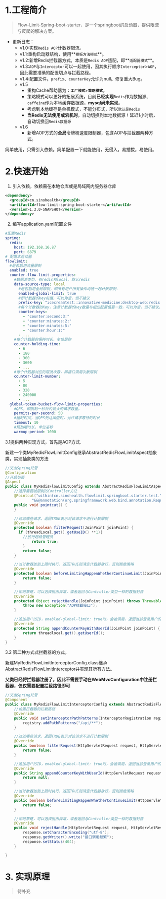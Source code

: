 # 1.工程简介

> Flow-Limit-Spring-boot-starter，是一个springboot的启动器，提供限流与反爬的解决方案。

- 更新日志：
  - v1.0:实现`Redis AOP`计数器限流。
  - v1.1:重构启动器结构，使用**`模板方法模式`**。
  - v1.2:新增Redis拦截器方式，本质是`Redis AOP`适配，即**`适配器模式`**。
  - v1.3:`AOP`与`Interceptor`可以一起使用，因其执行顺序`Interceptor`>`AOP`，因此需要准确的配置切点与拦截路径。
  - v1.4:配置文件，`prefix`、`counterKey`允许为null。修复重大Bug。
  - v1.5
    - 重构Cache帮助器为：**`工厂模式`**+**`策略模式`**。
    - 策略模式可以更好的拓展系统，目前**已经实现**`Redis`作为数据源、`caffeine`作为本地缓存数据源，**mysql尚未实现**。
    - 考虑到本地缓存是单机模式，不能分布式，所以`默认是Redis`
    - **当Redis无法使用或宕机时**，自动切换到本地数据源！延迟1小时后，自动切换回`Redis数据源`
  - v1.6
    - 新增AOP方式的**全局**令牌桶速度限制器，包含AOP与拦截器两种方式。

简单使用，只需引入依赖，简单配置一下就能使用，无侵入，易插拔，易使用。

# 2.快速开始

1. 引入依赖，依赖需在本地仓库或是局域网内服务器仓库

```xml
<dependency>
  <groupId>cn.sinohealth</groupId>
  <artifactId>flow-limit-spring-boot-starter</artifactId>
  <version>1.3.0-SNAPSHOT</version>
</dependency>
```

2. 编写application.yaml配置文件

```yaml
#配置Redis
spring:
  redis:
    host: 192.168.16.87
    port: 6379
# 配置本启动器
flowlimit:
  #是否启用流量限制
  enabled: true
  counter-flow-limit-properties:
    #数据源类型，有redis和local，默认redis
    data-source-type: local
      #是否启用全局限制，即所有用户所有操作均被一起计数限制.
      enabled-global-limit: true
      #即计数器的key前缀，可以为空，但不建议
      prefix-key: "icecreamtest::innovative-medicine:desktop-web:redis:flow:limit"
      #每个计数器的Key，注意计数器的key数量与相应配置值要一致，可以为空，但不建议。
      counter-keys:
        - "counter:second:3:"
        - "counter:minutes:2:"
        - "counter:minutes:5:"
        - "counter:hour:1:"
      - ...
    #每个计数器的保持时长，单位是秒
    counter-holding-time:
      - 6
      - 180
      - 300
      - 3600
      - ...
    #每个计数器对应的限流次数，即接口调用次数限制
    counter-limit-number:
      - 5
      - 80
      - 320
      - 240000
      - ...
  global-token-bucket-flow-limit-properties:
    #QPS，即限制一秒钟内最大的请求数量。
    permits-per-second: 50
    #超时时间，当QPS到达阈值时，允许请求等待的时长
    timeout: 10
    #预热期时长，单位毫秒
    warmup-period: 1000
```

3.1提供两种实现方式，首先是AOP方式.

新建一个类MyRedisFlowLimitConfig继承AbstractRedisFlowLimitAspect抽象类，实现抽象类的方法

```java
//交由Spring托管
@Configuration
//开启切面
@Aspect
public class MyRedisFlowLimitConfig extends AbstractRedisFlowLimitAspect {
    //选择需要被限制的Controller方法
    @Pointcut("within(cn.sinohealth.flowlimit.springboot.starter.test.TestController)" +
            "&&@annotation(org.springframework.web.bind.annotation.RequestMapping)")
    public void pointcut() {
    }

    //过滤哪些请求，返回TRUE表示对该请求不进行计数限制
    @Override
    protected boolean filterRequest(JoinPoint joinPoint) {
      if (threadLocal.get().getUseID() **1){
        //放行超级管理员
            return true;
        }
        return false;
    }

    //当计数器达到上限时执行，返回TRUE则清空计数器放行，否则拒绝策略
    @Override
    protected boolean beforeLimitingHappenWhetherContinueLimit(JoinPoint joinPoint) {
        return false;
    }

    //拒绝策略，可以选择抛出异常，或者返回与Controller类型一样的数据封装
    @Override
    protected Object rejectHandle(JoinPoint joinPoint) throws Throwable {
        throw new Exception("AOP拦截接口");
    }

    //追加用户的ID，enabled-global-limit: true时，会被调用，返回当前登录用户的ID以便限流只是针对当前用户生效。
    @Override
    protected String appendCounterKeyWithUserId(JoinPoint joinPoint) {
        return threadlocal.get().getUserId();
    }
}
```

3.2 第二种方式式拦截器的方式。

新建MyRedisFlowLimitInterceptorConfig.class继承AbstractRedisFlowLimitInterceptor并实现其所有方法。

**父类已经将拦截器注册了，因此不需要手动在WebMvcConfiguration中注册拦截器，仅仅需要配置拦截路径即可**

```java
//交由Spring托管
@Component
public class MyRedisFlowLimitInterceptorConfig extends AbstractRedisFlowLimitInterceptor {
    //设置拦截器的拦截路径
    @Override
    public void setInterceptorPathPatterns(InterceptorRegistration registry) {
        registry.addPathPatterns("/api/**");
    }

    //过滤哪些请求，返回TRUE表示对该请求不进行计数限制
    @Override
    public boolean filterRequest(HttpServletRequest request, HttpServletResponse response, Object handler) {
        return false;
    }

    //追加用户的ID，enabled-global-limit: true时，会被调用，返回当前登录用户的ID以便限流只是针对当前用户生效。
    @Override
    public String appendCounterKeyWithUserId(HttpServletRequest request, HttpServletResponse response, Object handler) {
        return null;
    }

    //当计数器达到上限时执行，返回TRUE则清空计数器放行，否则拒绝策略
    @Override
    public boolean beforeLimitingHappenWhetherContinueLimit(HttpServletRequest request, HttpServletResponse response, Object handler) {
        return false;
    }

    //拒绝策略，可以选择抛出异常，或者返回与Controller类型一样的数据封装
    @Override
    public void rejectHandle(HttpServletRequest request, HttpServletResponse response, Object handler) throws Exception {
        response.setCharacterEncoding("utf-8");
        response.getWriter().write("接口调用频繁");
        response.setStatus(404);
    }

}
```

# 3. 实现原理

> 待补充
